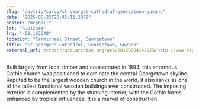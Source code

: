 ```yaml
---
slug: "daytrip/sa/gy/st-georges-cathedral-georgetown-guyana"
date: "2025-06-25T20:45:11.207Z"
poster: "mcphail"
lat: "6.812644"
lng: "-58.163649"
location: "Carmichael Street, Georgetown"
title: "St George's Cathedral, Georgetown, Guyana"
external_url: https://web.archive.org/web/20120204142923/http://www.stgeorges.org.gy/
---
```

Built largely from local timber and consecrated in 1894, this enormous Gothic church was positioned to dominate the central Georgetown skyline. Reputed to be the largest wooden church in the world, it also ranks as one of the tallest functional wooden buildings ever constructed. The imposing exterior is complemented by the stunning interior, with the Gothic forms enhanced by tropical influences. It is a marvel of construction.